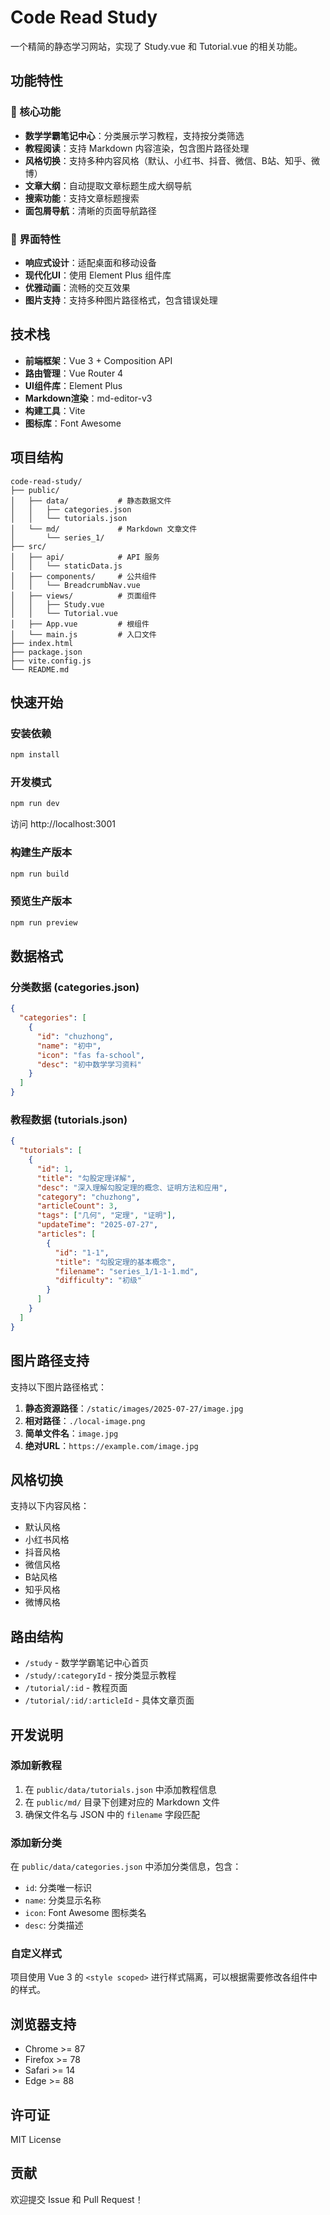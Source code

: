 # Code Read Study

一个精简的静态学习网站，实现了 Study.vue 和 Tutorial.vue 的相关功能。

## 功能特性

### 🎯 核心功能
- **数学学霸笔记中心**：分类展示学习教程，支持按分类筛选
- **教程阅读**：支持 Markdown 内容渲染，包含图片路径处理
- **风格切换**：支持多种内容风格（默认、小红书、抖音、微信、B站、知乎、微博）
- **文章大纲**：自动提取文章标题生成大纲导航
- **搜索功能**：支持文章标题搜索
- **面包屑导航**：清晰的页面导航路径

### 🎨 界面特性
- **响应式设计**：适配桌面和移动设备
- **现代化UI**：使用 Element Plus 组件库
- **优雅动画**：流畅的交互效果
- **图片支持**：支持多种图片路径格式，包含错误处理

## 技术栈

- **前端框架**：Vue 3 + Composition API
- **路由管理**：Vue Router 4
- **UI组件库**：Element Plus
- **Markdown渲染**：md-editor-v3
- **构建工具**：Vite
- **图标库**：Font Awesome

## 项目结构

```
code-read-study/
├── public/
│   ├── data/           # 静态数据文件
│   │   ├── categories.json
│   │   └── tutorials.json
│   └── md/             # Markdown 文章文件
│       └── series_1/
├── src/
│   ├── api/            # API 服务
│   │   └── staticData.js
│   ├── components/     # 公共组件
│   │   └── BreadcrumbNav.vue
│   ├── views/          # 页面组件
│   │   ├── Study.vue
│   │   └── Tutorial.vue
│   ├── App.vue         # 根组件
│   └── main.js         # 入口文件
├── index.html
├── package.json
├── vite.config.js
└── README.md
```

## 快速开始

### 安装依赖

```bash
npm install
```

### 开发模式

```bash
npm run dev
```

访问 http://localhost:3001

### 构建生产版本

```bash
npm run build
```

### 预览生产版本

```bash
npm run preview
```

## 数据格式

### 分类数据 (categories.json)

```json
{
  "categories": [
    {
      "id": "chuzhong",
      "name": "初中",
      "icon": "fas fa-school",
      "desc": "初中数学学习资料"
    }
  ]
}
```

### 教程数据 (tutorials.json)

```json
{
  "tutorials": [
    {
      "id": 1,
      "title": "勾股定理详解",
      "desc": "深入理解勾股定理的概念、证明方法和应用",
      "category": "chuzhong",
      "articleCount": 3,
      "tags": ["几何", "定理", "证明"],
      "updateTime": "2025-07-27",
      "articles": [
        {
          "id": "1-1",
          "title": "勾股定理的基本概念",
          "filename": "series_1/1-1-1.md",
          "difficulty": "初级"
        }
      ]
    }
  ]
}
```

## 图片路径支持

支持以下图片路径格式：

1. **静态资源路径**：`/static/images/2025-07-27/image.jpg`
2. **相对路径**：`./local-image.png`
3. **简单文件名**：`image.jpg`
4. **绝对URL**：`https://example.com/image.jpg`

## 风格切换

支持以下内容风格：

- 默认风格
- 小红书风格
- 抖音风格
- 微信风格
- B站风格
- 知乎风格
- 微博风格

## 路由结构

- `/study` - 数学学霸笔记中心首页
- `/study/:categoryId` - 按分类显示教程
- `/tutorial/:id` - 教程页面
- `/tutorial/:id/:articleId` - 具体文章页面

## 开发说明

### 添加新教程

1. 在 `public/data/tutorials.json` 中添加教程信息
2. 在 `public/md/` 目录下创建对应的 Markdown 文件
3. 确保文件名与 JSON 中的 `filename` 字段匹配

### 添加新分类

在 `public/data/categories.json` 中添加分类信息，包含：
- `id`: 分类唯一标识
- `name`: 分类显示名称
- `icon`: Font Awesome 图标类名
- `desc`: 分类描述

### 自定义样式

项目使用 Vue 3 的 `<style scoped>` 进行样式隔离，可以根据需要修改各组件中的样式。

## 浏览器支持

- Chrome >= 87
- Firefox >= 78
- Safari >= 14
- Edge >= 88

## 许可证

MIT License

## 贡献

欢迎提交 Issue 和 Pull Request！ 